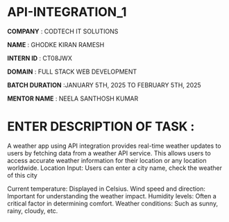 # API-INTEGRATION_1

**COMPANY** : CODTECH IT SOLUTIONS

**NAME** : GHODKE KIRAN RAMESH

**INTERN ID** : CT08JWX

**DOMAIN** : FULL STACK WEB DEVELOPMENT

**BATCH DURATION** :JANUARY 5TH, 2025 TO FEBRUARY 5TH, 2025

**MENTOR NAME** : NEELA SANTHOSH KUMAR

# ENTER DESCRIPTION OF TASK :
A weather app using API integration provides real-time weather updates to users by fetching data from a weather API service. This allows users to access accurate weather information for their location or any location worldwide.
Location Input: Users can enter a city name, check the weather of this city

Current temperature: Displayed in Celsius.
Wind speed and direction: Important for understanding the weather impact.
Humidity levels: Often a critical factor in determining comfort.
Weather conditions: Such as sunny, rainy, cloudy, etc.

